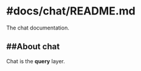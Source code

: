 #docs/chat/README.md
==============

The chat documentation.

##About chat
----------
Chat is the **query** layer.